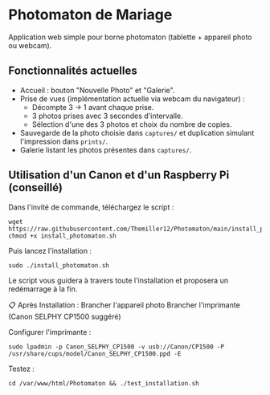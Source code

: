 # Photomaton de Mariage

Application web simple pour borne photomaton (tablette + appareil photo ou webcam).

## Fonctionnalités actuelles

- Accueil : bouton "Nouvelle Photo" et "Galerie".
- Prise de vues (implémentation actuelle via webcam du navigateur) :
  - Décompte 3 → 1 avant chaque prise.
  - 3 photos prises avec 3 secondes d'intervalle.
  - Sélection d'une des 3 photos et choix du nombre de copies.
- Sauvegarde de la photo choisie dans `captures/` et duplication simulant l'impression dans `prints/`.
- Galerie listant les photos présentes dans `captures/`.

## Utilisation d'un Canon et d'un Raspberry Pi (conseillé)

Dans l'invité de commande, téléchargez le script :

```
wget https://raw.githubusercontent.com/Themiller12/Photomaton/main/install_photomaton.sh
chmod +x install_photomaton.sh
```

Puis lancez l'installation :

```
sudo ./install_photomaton.sh
```

Le script vous guidera à travers toute l'installation et proposera un redémarrage à la fin.

📋 Après Installation :
Brancher l'appareil photo
Brancher l'imprimante (Canon SELPHY CP1500 suggéré)

Configurer l'imprimante :

```
sudo lpadmin -p Canon_SELPHY_CP1500 -v usb://Canon/CP1500 -P /usr/share/cups/model/Canon_SELPHY_CP1500.ppd -E
```

Testez :

```
cd /var/www/html/Photomaton && ./test_installation.sh
```
